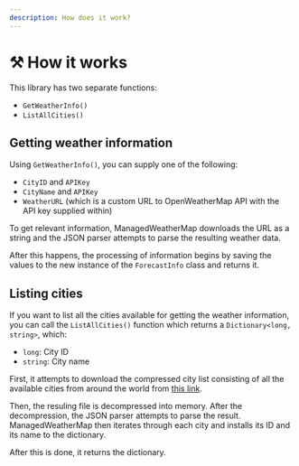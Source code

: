 ```yaml
---
description: How does it work?
---
```


# ⚒ How it works

This library has two separate functions:

* `GetWeatherInfo()`
* `ListAllCities()`

## Getting weather information

Using `GetWeatherInfo()`, you can supply one of the following:

* `CityID` and `APIKey`
* `CityName` and `APIKey`
* `WeatherURL` (which is a custom URL to OpenWeatherMap API with the API key supplied within)

To get relevant information, ManagedWeatherMap downloads the URL as a string and the JSON parser attempts to parse the resulting weather data.

After this happens, the processing of information begins by saving the values to the new instance of the `ForecastInfo` class and returns it.

## Listing cities

If you want to list all the cities available for getting the weather information, you can call the `ListAllCities()` function which returns a `Dictionary<long, string>`, which:

* `long`: City ID
* `string`: City name

First, it attempts to download the compressed city list consisting of all the available cities from around the world from [this link](http://bulk.openweathermap.org/sample/city.list.json.gz).

Then, the resuling file is decompressed into memory. After the decompression, the JSON parser attempts to parse the result. ManagedWeatherMap then iterates through each city and installs its ID and its name to the dictionary.

After this is done, it returns the dictionary.
